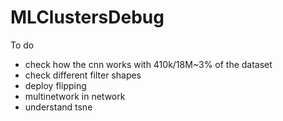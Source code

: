 # MLClustersDebug

To do

- check how the cnn works with 410k/18M~3% of the dataset
- check different filter shapes
- deploy flipping
- multinetwork in network
- understand tsne

